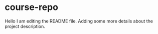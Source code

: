 # course-repo
Hello
I am editing the README file. Adding some more details about the project description.
